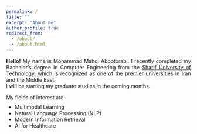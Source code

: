 ```yaml
---
permalink: /
title: ""
excerpt: "About me"
author_profile: true
redirect_from: 
  - /about/
  - /about.html
---
```


<style>
.farsi { font-family:PERSWEB; font-weight: bold; font-size:11pt; }
.header-color { color:#0f2b46; }
.twocol { columns: 2 }
ul.twocol { width: 110%; }
</style>

<p style="text-align: justify;">
<b>Hello!</b> My name is Mohammad Mahdi Abootorabi. I recently completed my Bachelor’s degree in Computer Engineering from the <a href="https://en.sharif.edu/"> Sharif University of Technology</a>, which is recognized as one of the premier universities in Iran and the Middle East. 
<br>
I will be starting my graduate studies in the coming months.

My fields of interest are: 
</p>

<ul style="margin-top: -1%;" markdown='1'>
<li> Multimodal Learning</li>
<li> Natural Language Processing (NLP)</li>
<li> Modern Information Retrieval </li>
<li> AI for Healthcare </li>
</ul>
